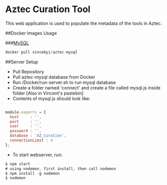 # Aztec Curation Tool
This web application is used to populate the metadata of the tools in Aztec.

##Docker Images Usage

###[MySQL](https://hub.docker.com/_/mysql/)
```js
docker pull vincekyi/aztec-mysql
```

##Server Setup

* Pull Repository
* Pull aztec-mysql database from Docker
* Run /Docker/run-server.sh to run mysql database
* Create a folder named 'connect' and create a file called mysql.js inside folder [Also in Vincent's pastebin]
* Contents of mysql.js should look like:
```js

module.exports = {
  host     : '',
  port     : '',
  user     : '',
  password : '',
  database : 'AZ_Curation',
  connectionLimit : 4
};

```
* To start webserver, run:
```js
$ npm start
# using nodemon, first install, then call nodemon
$ npm install -g nodemon
$ nodemon
